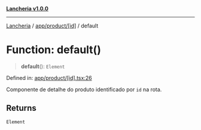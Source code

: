 [**Lancheria v1.0.0**](../../../../README.md)

***

[Lancheria](../../../../README.md) / [app/product/\[id\]](../README.md) / default

# Function: default()

> **default**(): `Element`

Defined in: [app/product/\[id\].tsx:26](https://github.com/eudavidreis-odev/lancheria/blob/documentacao_inicial/app/product/[id].tsx#L26)

Componente de detalhe do produto identificado por `id` na rota.

## Returns

`Element`
